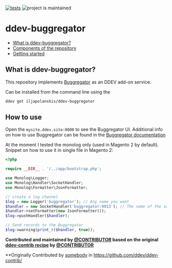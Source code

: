 [![tests](https://github.com/ddev/ddev-buggregator/actions/workflows/tests.yml/badge.svg)](https://github.com/ddev/ddev-buggregator/actions/workflows/tests.yml) ![project is maintained](https://img.shields.io/maintenance/yes/2024.svg)

# ddev-buggregator <!-- omit in toc -->

* [What is ddev-buggregator?](#what-is-ddev-buggregator)
* [Components of the repository](#components-of-the-repository)
* [Getting started](#getting-started)

## What is ddev-buggregator?

This repository implements [Buggregator](https://github.com/buggregator/server) as an DDEV add-on service.

Can be installed from the command line using the 
```sh
ddev get iljapolanskis/ddev-buggregator
```

## How to use

Open the `mysite.ddev.site:8000` to see the Buggregator UI. Additional info on how to use Buggregator can be found in the [Buggregator documentation](https://github.com/buggregator/server#configuration)

At the moment I tested the monolog only (used in Magento 2 by default). Snippet on how to use it in single file in Magento 2:

```php
<?php

require __DIR__ . '/../app/bootstrap.php';

use Monolog\Logger;
use Monolog\Handler\SocketHandler;
use Monolog\Formatter\JsonFormatter;

// create a log channel
$log = new Logger('buggregator'); // Any name you want
$handler = new SocketHandler('buggregator:9913'); // The name of the service and the port, by default 9913 for monolog
$handler->setFormatter(new JsonFormatter());
$log->pushHandler($handler);

// Send records to the Buggregator
$log->warning(print_r($handler, true));
```


**Contributed and maintained by [@CONTRIBUTOR](https://github.com/CONTRIBUTOR) based on the original [ddev-contrib recipe](https://github.com/ddev/ddev-contrib/tree/master/docker-compose-services/RECIPE) by [@CONTRIBUTOR](https://github.com/CONTRIBUTOR)**

**Originally Contributed by [somebody](https://github.com/somebody) in <https://github.com/ddev/ddev-contrib/>
